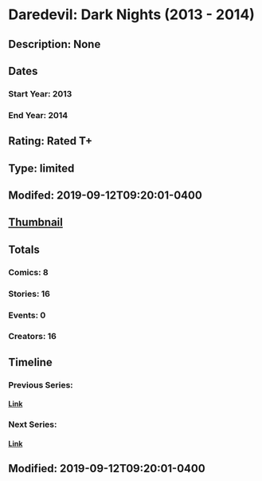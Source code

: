 # Daredevil: Dark Nights (2013 - 2014)
## Description: None
## Dates
### Start Year: 2013
### End Year: 2014
## Rating: Rated T+
## Type: limited
## Modifed: 2019-09-12T09:20:01-0400
## [Thumbnail](http://i.annihil.us/u/prod/marvel/i/mg/6/c0/543444fdc6f91.jpg)
## Totals
### Comics: 8
### Stories: 16
### Events: 0
### Creators: 16
## Timeline
### Previous Series: 
#### [Link]()
### Next Series: 
#### [Link]()
## Modified: 2019-09-12T09:20:01-0400
